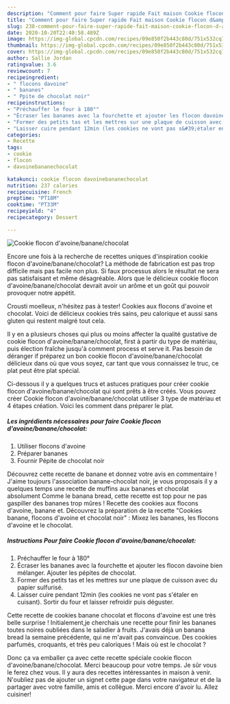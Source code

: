 ```yaml
---
description: "Comment pour faire Super rapide Fait maison Cookie flocon d&amp;#39;avoine/banane/chocolat"
title: "Comment pour faire Super rapide Fait maison Cookie flocon d&amp;#39;avoine/banane/chocolat"
slug: 238-comment-pour-faire-super-rapide-fait-maison-cookie-flocon-d-and-39-avoine-banane-chocolat
date: 2020-10-20T22:40:58.489Z
image: https://img-global.cpcdn.com/recipes/09e850f2b443c80d/751x532cq70/cookie-flocon-davoinebananechocolat-photo-principale-de-la-recette.jpg
thumbnail: https://img-global.cpcdn.com/recipes/09e850f2b443c80d/751x532cq70/cookie-flocon-davoinebananechocolat-photo-principale-de-la-recette.jpg
cover: https://img-global.cpcdn.com/recipes/09e850f2b443c80d/751x532cq70/cookie-flocon-davoinebananechocolat-photo-principale-de-la-recette.jpg
author: Sallie Jordan
ratingvalue: 3.6
reviewcount: 7
recipeingredient:
- " flocons davoine"
- " bananes"
- " Ppite de chocolat noir"
recipeinstructions:
- "Préchauffer le four à 180°"
- "Écraser les bananes avec la fourchette et ajouter les flocon davoine bien mélanger. Ajouter les pépites de chocolat."
- "Former des petits tas et les mettres sur une plaque de cuisson avec du papier sulfurisé."
- "Laisser cuire pendant 12min (les cookies ne vont pas s&#39;étaler en cuisant). Sortir du four et laisser refroidir puis déguster."
categories:
- Recette
tags:
- cookie
- flocon
- davoinebananechocolat

katakunci: cookie flocon davoinebananechocolat 
nutrition: 237 calories
recipecuisine: French
preptime: "PT18M"
cooktime: "PT33M"
recipeyield: "4"
recipecategory: Dessert

---
```



![Cookie flocon d&#39;avoine/banane/chocolat](https://img-global.cpcdn.com/recipes/09e850f2b443c80d/751x532cq70/cookie-flocon-davoinebananechocolat-photo-principale-de-la-recette.jpg)

Encore une fois à la recherche de recettes uniques d'inspiration cookie flocon d&#39;avoine/banane/chocolat? La méthode de fabrication est pas trop difficile mais pas facile non plus. Si faux processus alors le résultat ne sera pas satisfaisant et même désagréable. Alors que le délicieux cookie flocon d&#39;avoine/banane/chocolat devrait avoir un arôme et un goût qui pouvoir provoquer notre appétit.

Crousti moelleux, n&#39;hésitez pas à tester! Cookies aux flocons d&#39;avoine et chocolat. Voici de délicieux cookies très sains, peu calorique et aussi sans gluten qui restent malgré tout cela.

Il y en a plusieurs choses qui plus ou moins affecter la qualité gustative de cookie flocon d&#39;avoine/banane/chocolat, first à partir du type de matériau, puis élection fraîche jusqu'à comment process et serve it. Pas besoin de déranger if préparez un bon cookie flocon d&#39;avoine/banane/chocolat délicieux dans où que vous soyez, car tant que vous connaissez le truc, ce plat peut être plat spécial.


Ci-dessous il y a quelques trucs et astuces pratiques pour créer cookie flocon d&#39;avoine/banane/chocolat qui sont prêts à être créés. Vous pouvez créer Cookie flocon d&#39;avoine/banane/chocolat utiliser 3 type de matériau et 4 étapes création. Voici les comment dans préparer le plat.

<!--inarticleads1-->

##### Les ingrédients nécessaires pour faire Cookie flocon d&#39;avoine/banane/chocolat:

1. Utiliser  flocons d&#39;avoine
1. Préparer  bananes
1. Fournir  Pépite de chocolat noir


Découvrez cette recette de banane et donnez votre avis en commentaire ! J&#39;aime toujours l&#39;association banane-chocolat noir, je vous proposais il y a quelques temps une recette de muffins aux bananes et chocolat absolument Comme le banana bread, cette recette est top pour ne pas gaspiller des bananes trop mûres ! Recette des cookies aux flocons d&#39;avoine, banane et. Découvrez la préparation de la recette &#34;Cookies banane, flocons d&#39;avoine et chocolat noir&#34; : Mixez les bananes, les flocons d&#39;avoine et le chocolat. 

<!--inarticleads2-->

##### Instructions Pour faire Cookie flocon d&#39;avoine/banane/chocolat:

1. Préchauffer le four à 180°
1. Écraser les bananes avec la fourchette et ajouter les flocon davoine bien mélanger. Ajouter les pépites de chocolat.
1. Former des petits tas et les mettres sur une plaque de cuisson avec du papier sulfurisé.
1. Laisser cuire pendant 12min (les cookies ne vont pas s&#39;étaler en cuisant). Sortir du four et laisser refroidir puis déguster.


Cette recette de cookies banane chocolat et flocons d&#39;avoine est une très belle surprise ! Initialement,je cherchais une recette pour finir les bananes toutes noires oubliées dans le saladier à fruits. J&#39;avais déjà un banana bread la semaine précédente, qui ne m&#39;avait pas convaincue. Des cookies parfumés, croquants, et très peu caloriques ! Mais où est le chocolat ? 


Donc ça va emballer ça avec cette recette spéciale cookie flocon d&#39;avoine/banane/chocolat. Merci beaucoup pour votre temps. Je sûr vous le ferez chez vous. Il y aura des recettes  intéressantes in maison à venir. N'oubliez pas de ajouter un signet cette page dans votre navigateur et de la partager avec votre famille, amis et collègue. Merci encore d'avoir lu. Allez cuisiner!

